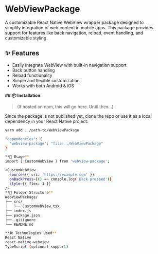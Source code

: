 # WebViewPackage

A customizable React Native WebView wrapper package designed to simplify integration of web content in mobile apps. This package provides support for features like back navigation, reload, event handling, and customizable styling.

## ✨ Features

- Easily integrate WebView with built-in navigation support
- Back button handling
- Reload functionality
- Simple and flexible customization
- Works with both Android & iOS

**## 📦 Installation**

> (If hosted on npm, this will go here. Until then...)

Since the package is not published yet, clone the repo or use it as a local dependency in your React Native project:

```bash
yarn add ../path-to/WebViewPackage

"dependencies": {
  "webview-package": "file:../WebViewPackage"
}

**🧩 Usage**
import { CustomWebView } from 'webview-package';

<CustomWebView
  source={{ uri: 'https://example.com' }}
  onBackPress={() => console.log('Back pressed')}
  style={{ flex: 1 }}
/>
**📁 Folder Structure**
WebViewPackage/
├── src/
│   └── CustomWebView.tsx
├── index.js
├── package.json
├── .gitignore
└── README.md

**🛠️ Technologies Used**
React Native
react-native-webview
TypeScript (optional support)
